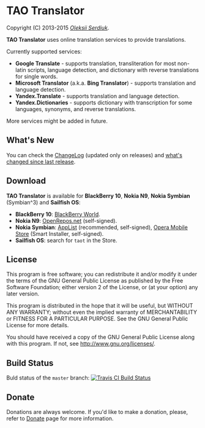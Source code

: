 TAO Translator
==============

Copyright (C) 2013-2015 *[Oleksii Serdiuk](https://oleksii.name/)*.

**TAO Translator** uses online translation services to provide
translations.

Currently supported services:

 - **Google Translate** - supports translation, transliteration for most
   non-latin scripts, language detection, and dictionary with reverse
   translations for single words.
 - **Microsoft Translator** (a.k.a. **Bing Translator**) - supports
   translation and language detection.
 - **Yandex.Translate** - supports translation and language detection.
 - **Yandex.Dictionaries** - supports dictionary with transcription
   for some languages, synonyms, and reverse translations.

More services might be added in future.


What's New
----------

You can check the [ChangeLog](ChangeLog.md) (updated only on releases)
and [what's changed since last release][changes].


Download
--------

**TAO Translator** is available for **BlackBerry 10**, **Nokia N9**,
**Nokia Symbian** (Symbian^3) and **Sailfish OS**:

 - **BlackBerry 10**: [BlackBerry World][bb10].
 - **Nokia N9**: [OpenRepos.net][openrepos] (self-signed).
 - **Nokia Symbian**: [AppList][applist] (recommended, self-signed),
   [Opera Mobile Store][opera] (Smart Installer, self-signed).
 - **Sailfish OS**: search for `taot` in the Store.


License
-------

This program is free software; you can redistribute it and/or
modify it under the terms of the GNU General Public License
as published by the Free Software Foundation; either version 2
of the License, or (at your option) any later version.

This program is distributed in the hope that it will be useful,
but WITHOUT ANY WARRANTY; without even the implied warranty of
MERCHANTABILITY or FITNESS FOR A PARTICULAR PURPOSE.  See the
GNU General Public License for more details.

You should have received a copy of the GNU General Public License
along with this program.  If not, see <http://www.gnu.org/licenses/>.


Build Status
------------

Buld status of the `master` branch: [![Travis CI Build Status][tci]][Travis CI]


Donate
------

Donations are always welcome. If you'd like to make a donation, please,
refer to [Donate][] page for more information.


[changes]: https://github.com/leppa/taot/compare/stable...master
[openrepos]: https://openrepos.net/content/leppa/tao-translator-nokia-n9
[applist]: http://applist.schumi1331.de/content/85
[opera]: http://symbian.apps.opera.com/the_advanced_online_translator.html
[bb10]: http://appworld.blackberry.com/webstore/content/21908039/
[Travis CI]: https://travis-ci.org/leppa/taot
[tci]: https://travis-ci.org/leppa/taot.png?branch=master
[Donate]: https://github.com/leppa/taot/wiki/Donate

<!-- $Id: $Format:%h %ai %an$ $ -->
